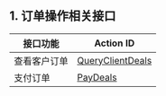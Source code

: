 ## 1. 订单操作相关接口
| 接口功能   | Action ID            |
| ------ | -------------------- |
| 查看客户订单 | [QueryClientDeals]() |
| 支付订单   | [PayDeals]()         |

